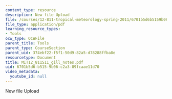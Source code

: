 ```yaml
---
content_type: resource
description: New file Upload
file: /courses/12-811-tropical-meteorology-spring-2011/6701b5d6b5159b06c2a389fcaae11d70_MIT12_811S11_gill_notes.pdf
file_type: application/pdf
learning_resource_types:
- Tools
ocw_type: OCWFile
parent_title: Tools
parent_type: CourseSection
parent_uid: 374ebf22-f5f1-50d9-82a5-d78288ffba8e
resourcetype: Document
title: MIT12_811S11_gill_notes.pdf
uid: 6701b5d6-b515-9b06-c2a3-89fcaae11d70
video_metadata:
  youtube_id: null
---
```

New file Upload